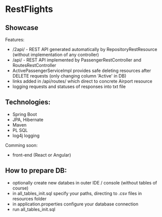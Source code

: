 # RestFlights
## Showcase
Features:
* /2api/ - REST API generated automatically by RepositoryRestResource (without implementation of any controller)
* /api/ - REST API implemented by PassengerRestController and RoutesRestController
* ActivePassengerServiceImpl provides safe deleting resources after DELETE requests (only changing column 'Active' in DB)
* links added in /api/routes/ which direct to concrete Airport resource
* logging requests and statuses of responses into txt file

## Technologies:
* Spring Boot
* JPA, Hibernate
* Maven
* PL SQL
* log4j logging

Comming soon:
* front-end (React or Angular)

## How to prepare DB:
* optionally create new databes in outer IDE / console (without tables of course)
* in all_tables_init.sql specify your paths, directing to .csv files in resources folder
* in application.properties configure your database connection
* run all_tables_init.sql
